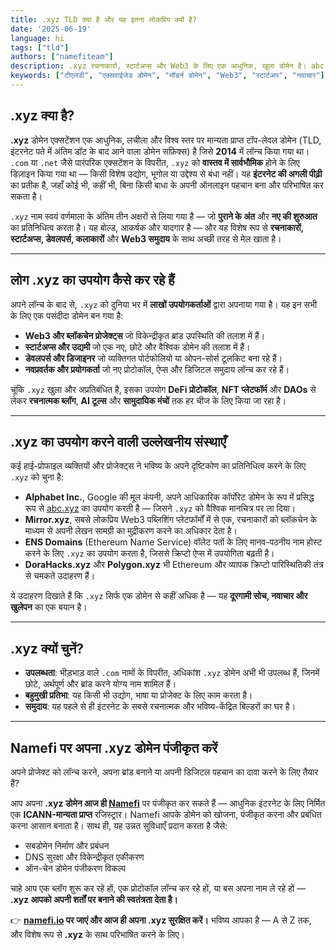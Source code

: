 ```yaml
---
title: .xyz TLD क्या है और यह इतना लोकप्रिय क्यों है?
date: '2025-06-19'
language: hi
tags: ["tld"]
authors: ["namefiteam"]
description: .xyz रचनाकारों, स्टार्टअप्स और Web3 के लिए एक आधुनिक, खुला डोमेन है। abc.xyz जैसे नवप्रवर्तकों से जुड़ें—अपना .xyz अभी Namefi.io पर पंजीकृत करें।
keywords: ["टीएलडी", "एक्सवाईजेड डोमेन", "मॉडर्न डोमेन", "Web3", "स्टार्टअप", "नवाचार"]
---
```



## **.xyz क्या है?**

**.xyz** डोमेन एक्सटेंशन एक आधुनिक, लचीला और विश्व स्तर पर मान्यता प्राप्त टॉप-लेवल डोमेन (TLD, इंटरनेट पते में अंतिम डॉट के बाद आने वाला डोमेन सफ़िक्स) है जिसे **2014** में लॉन्च किया गया था। `.com` या `.net` जैसे पारंपरिक एक्सटेंशन के विपरीत, `.xyz` को **वास्तव में सार्वभौमिक** होने के लिए डिज़ाइन किया गया था — किसी विशेष उद्योग, भूगोल या उद्देश्य से बंधा नहीं। यह **इंटरनेट की अगली पीढ़ी** का प्रतीक है, जहाँ कोई भी, कहीं भी, बिना किसी बाधा के अपनी ऑनलाइन पहचान बना और परिभाषित कर सकता है।

`.xyz` नाम स्वयं वर्णमाला के अंतिम तीन अक्षरों से लिया गया है — जो **पुराने के अंत** और **नए की शुरुआत** का प्रतिनिधित्व करता है। यह बोल्ड, आकर्षक और यादगार है — और यह विशेष रूप से **रचनाकारों, स्टार्टअप्स, डेवलपर्स, कलाकारों** और **Web3 समुदाय** के साथ अच्छी तरह से मेल खाता है।

---

## **लोग .xyz का उपयोग कैसे कर रहे हैं**

अपने लॉन्च के बाद से, `.xyz` को दुनिया भर में **लाखों उपयोगकर्ताओं** द्वारा अपनाया गया है। यह इन सभी के लिए एक पसंदीदा डोमेन बन गया है:

*   **Web3 और ब्लॉकचेन प्रोजेक्ट्स** जो विकेन्द्रीकृत ब्रांड उपस्थिति की तलाश में हैं।
*   **स्टार्टअप्स और उद्यमी** जो एक नए, छोटे और वैश्विक डोमेन की तलाश में हैं।
*   **डेवलपर्स और डिजाइनर** जो व्यक्तिगत पोर्टफोलियो या ओपन-सोर्स टूलकिट बना रहे हैं।
*   **नवप्रवर्तक और प्रयोगकर्ता** जो नए प्रोटोकॉल, ऐप्स और डिजिटल समुदाय लॉन्च कर रहे हैं।

चूंकि `.xyz` खुला और अप्रतिबंधित है, इसका उपयोग **DeFi प्रोटोकॉल**, **NFT प्लेटफॉर्म** और **DAOs** से लेकर **रचनात्मक ब्लॉग**, **AI टूल्स** और **सामुदायिक मंचों** तक हर चीज के लिए किया जा रहा है।

---

## **.xyz का उपयोग करने वाली उल्लेखनीय संस्थाएँ**

कई हाई-प्रोफाइल व्यक्तियों और प्रोजेक्ट्स ने भविष्य के अपने दृष्टिकोण का प्रतिनिधित्व करने के लिए `.xyz` को चुना है:

*   **Alphabet Inc.**, Google की मूल कंपनी, अपने आधिकारिक कॉर्पोरेट डोमेन के रूप में प्रसिद्ध रूप से [abc.xyz](https://abc.xyz) का उपयोग करती है — जिसने `.xyz` को वैश्विक मानचित्र पर ला दिया।
*   **Mirror.xyz**, सबसे लोकप्रिय Web3 पब्लिशिंग प्लेटफॉर्मों में से एक, रचनाकारों को ब्लॉकचेन के माध्यम से अपनी लेखन सामग्री का मुद्रीकरण करने का अधिकार देता है।
*   **ENS Domains** (Ethereum Name Service) वॉलेट पतों के लिए मानव-पठनीय नाम होस्ट करने के लिए `.xyz` का उपयोग करता है, जिससे क्रिप्टो ऐप्स में उपयोगिता बढ़ती है।
*   **DoraHacks.xyz** और **Polygon.xyz** भी Ethereum और व्यापक क्रिप्टो पारिस्थितिकी तंत्र से चमकते उदाहरण हैं।

ये उदाहरण दिखाते हैं कि `.xyz` सिर्फ एक डोमेन से कहीं अधिक है — यह **दूरगामी सोच, नवाचार और खुलेपन** का एक बयान है।

---

## **.xyz क्यों चुनें?**

*   **उपलब्धता**: भीड़भाड़ वाले `.com` नामों के विपरीत, अधिकांश `.xyz` डोमेन अभी भी उपलब्ध हैं, जिनमें छोटे, अर्थपूर्ण और ब्रांड करने योग्य नाम शामिल हैं।
*   **बहुमुखी प्रतिभा**: यह किसी भी उद्योग, भाषा या प्रोजेक्ट के लिए काम करता है।
*   **समुदाय**: यह पहले से ही इंटरनेट के सबसे रचनात्मक और भविष्य-केंद्रित बिल्डरों का घर है।

---

## **Namefi पर अपना .xyz डोमेन पंजीकृत करें**

अपने प्रोजेक्ट को लॉन्च करने, अपना ब्रांड बनाने या अपनी डिजिटल पहचान का दावा करने के लिए तैयार हैं?

आप अपना **.xyz डोमेन आज ही [Namefi](https://namefi.io)** पर पंजीकृत कर सकते हैं — आधुनिक इंटरनेट के लिए निर्मित एक **ICANN-मान्यता प्राप्त** रजिस्ट्रार। Namefi आपके डोमेन को खोजना, पंजीकृत करना और प्रबंधित करना आसान बनाता है। साथ ही, यह उन्नत सुविधाएँ प्रदान करता है जैसे:

*   सबडोमेन निर्माण और प्रबंधन
*   DNS सुरक्षा और विकेन्द्रीकृत एकीकरण
*   ऑन-चेन डोमेन पंजीकरण विकल्प

चाहे आप एक ब्लॉग शुरू कर रहे हों, एक प्रोटोकॉल लॉन्च कर रहे हों, या बस अपना नाम ले रहे हों — **.xyz आपको अपनी शर्तों पर बनाने की स्वतंत्रता देता है।**

👉 **[namefi.io](https://namefi.io) पर जाएं और आज ही अपना .xyz सुरक्षित करें।**
भविष्य आपका है — A से Z तक, और विशेष रूप से **.xyz** के साथ परिभाषित करने के लिए।